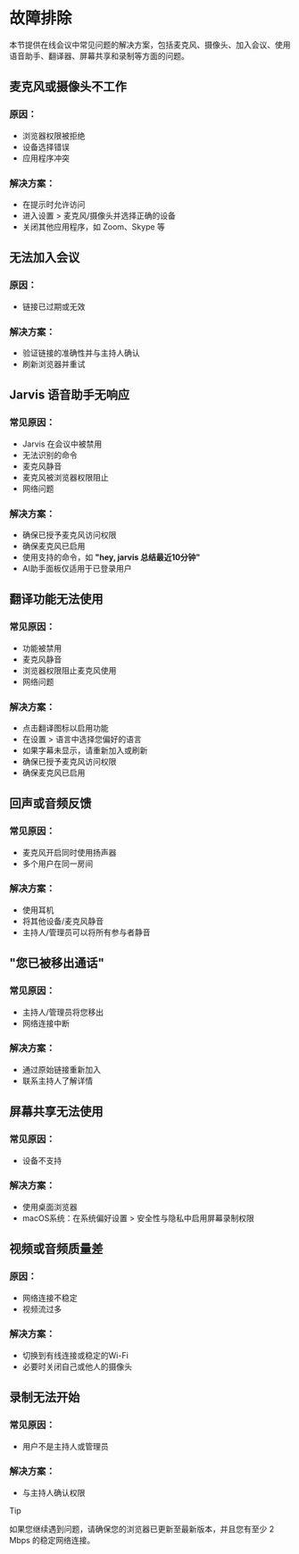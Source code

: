 # 故障排除

本节提供在线会议中常见问题的解决方案，包括麦克风、摄像头、加入会议、使用语音助手、翻译器、屏幕共享和录制等方面的问题。

## 麦克风或摄像头不工作

### 原因：

- 浏览器权限被拒绝
- 设备选择错误
- 应用程序冲突

### 解决方案：

- 在提示时允许访问
- 进入设置 > 麦克风/摄像头并选择正确的设备
- 关闭其他应用程序，如 Zoom、Skype 等

## 无法加入会议

### 原因：

- 链接已过期或无效

### 解决方案：

- 验证链接的准确性并与主持人确认
- 刷新浏览器并重试

## Jarvis 语音助手无响应

### 常见原因：

- Jarvis 在会议中被禁用
- 无法识别的命令
- 麦克风静音
- 麦克风被浏览器权限阻止
- 网络问题

### 解决方案：

- 确保已授予麦克风访问权限
- 确保麦克风已启用
- 使用支持的命令，如 **"hey, jarvis 总结最近10分钟"**
- AI助手面板仅适用于已登录用户

## 翻译功能无法使用

### 常见原因：

- 功能被禁用
- 麦克风静音
- 浏览器权限阻止麦克风使用
- 网络问题

### 解决方案：

- 点击翻译图标以启用功能
- 在设置 > 语言中选择您偏好的语言
- 如果字幕未显示，请重新加入或刷新
- 确保已授予麦克风访问权限
- 确保麦克风已启用

## 回声或音频反馈

### 常见原因：

- 麦克风开启同时使用扬声器
- 多个用户在同一房间

### 解决方案：

- 使用耳机
- 将其他设备/麦克风静音
- 主持人/管理员可以将所有参与者静音

## "您已被移出通话"

### 常见原因：

- 主持人/管理员将您移出
- 网络连接中断

### 解决方案：

- 通过原始链接重新加入
- 联系主持人了解详情

## 屏幕共享无法使用

### 常见原因：

- 设备不支持

### 解决方案：

- 使用桌面浏览器
- macOS系统：在系统偏好设置 > 安全性与隐私中启用屏幕录制权限

## 视频或音频质量差

### 原因：

- 网络连接不稳定
- 视频流过多

### 解决方案：

- 切换到有线连接或稳定的Wi-Fi
- 必要时关闭自己或他人的摄像头

## 录制无法开始

### 常见原因：

- 用户不是主持人或管理员

### 解决方案：

- 与主持人确认权限

> [!TIP]
> 如果您继续遇到问题，请确保您的浏览器已更新至最新版本，并且您有至少 2 Mbps 的稳定网络连接。